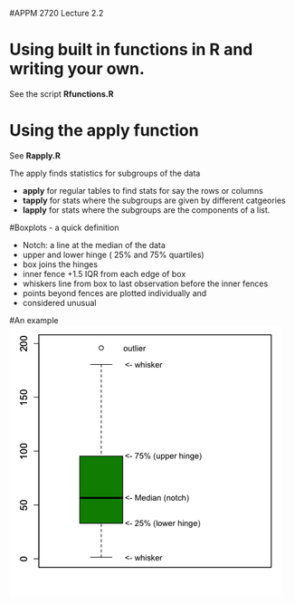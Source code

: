 #APPM 2720 Lecture 2.2


# Using built in functions in R and writing your own.

See the script **Rfunctions.R** 

# Using the apply function 
See **Rapply.R**

The apply finds statistics for subgroups of the data
 
 - **apply** for regular tables to find stats for say the rows or columns
 - **tapply** for stats where the subgroups are given by different catgeories
 - **lapply** for stats where the subgroups are the components of a list.
 
 #Boxplots - a quick definition
 
 - Notch: a line at the median of the data
 - upper and lower hinge ( 25% and 75% quartiles)
 - box joins the hinges
 - inner fence  +1.5 IQR from each edge of box 
 - whiskers line from box to last observation before the inner fences
 - points beyond fences are plotted individually and
 - considered unusual

 #An example 
 ![](boxplotFigure.png)
 